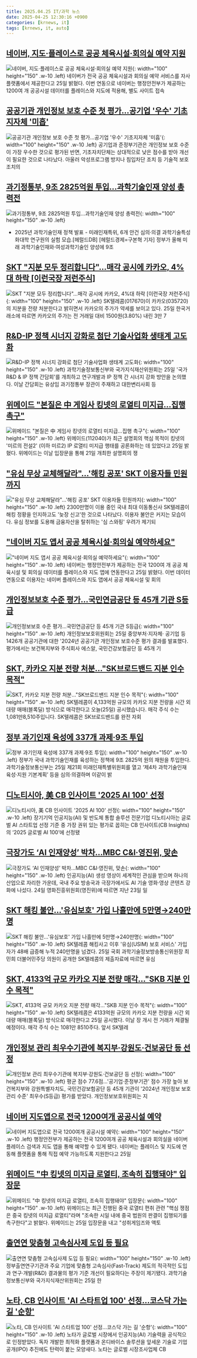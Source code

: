 ```yaml
---
title: 2025.04.25 IT/과학 뉴스
date: 2025-04-25 12:30:16 +0900
categories: [krnews, it]
tags: [krnews, it, auto]
---
```

## [네이버, 지도·플레이스로 공공 체육시설·회의실 예약 지원](https://n.news.naver.com/mnews/article/030/0003307017)

![네이버, 지도·플레이스로 공공 체육시설·회의실 예약 지원](https://mimgnews.pstatic.net/image/origin/030/2025/04/25/3307017.jpg?type=nf220_150){: width="100" height="150" .w-10 .left}
네이버가 전국 공공 체육시설과 회의실 예약 서비스를 자사 플랫폼에서 제공한다고 25일 밝혔다. 이번 연동으로 네이버는 행정안전부가 제공하는 1200여 개 공공시설 데이터를 플레이스와 지도에 적용해, 별도 사이트 접속

## [공공기관 개인정보 보호 수준 첫 평가…공기업 '우수' 기초지자체 '미흡'](https://n.news.naver.com/mnews/article/003/0013205634)

![공공기관 개인정보 보호 수준 첫 평가…공기업 '우수' 기초지자체 '미흡'](https://mimgnews.pstatic.net/image/origin/003/2025/04/25/13205634.jpg?type=nf220_150){: width="100" height="150" .w-10 .left}
공기업과 준정부기관은 개인정보 보호 수준이 가장 우수한 것으로 평가된 반면, 기초자치단체는 상대적으로 낮은 점수를 받아 개선이 필요한 것으로 나타났다. 아울러 악성프로그램 방지나 침입차단 조치 등 기술적 보호 조치의

## [과기정통부, 9조 2825억원 투입…과학기술인재 양성 총력전](https://n.news.naver.com/mnews/article/016/0002462656)

![과기정통부, 9조 2825억원 투입…과학기술인재 양성 총력전](https://mimgnews.pstatic.net/image/origin/016/2025/04/25/2462656.jpg?type=nf220_150){: width="100" height="150" .w-10 .left}
- 2025년 과학기술인재 정책 발표 - 미래인재특위, 6개 안건 심의·의결 과학기술특성화대학 연구원의 실험 모습.[헤럴드DB] [헤럴드경제=구본혁 기자] 정부가 올해 미래 과학기술인재와·여성과학기술인 양성에 9조

## [SKT "지분 모두 정리합니다"…매각 공시에 카카오, 4%대 하락 [이런국장 저런주식]](https://n.news.naver.com/mnews/article/011/0004478340)

![SKT "지분 모두 정리합니다"…매각 공시에 카카오, 4%대 하락 [이런국장 저런주식]](https://mimgnews.pstatic.net/image/origin/011/2025/04/25/4478340.jpg?type=nf220_150){: width="100" height="150" .w-10 .left}
SK텔레콤(017670)이 카카오(035720)의 지분을 전량 처분한다고 밝히면서 카카오의 주가가 약세를 보이고 있다. 25일 한국거래소에 따르면 카카오의 주가는 전 거래일 대비 1500원(3.80%) 내린 3만 7

## [R&D-IP 정책 시너지 강화로 첨단 기술사업화 생태계 고도화](https://n.news.naver.com/mnews/article/421/0008214438)

![R&D-IP 정책 시너지 강화로 첨단 기술사업화 생태계 고도화](https://mimgnews.pstatic.net/image/origin/421/2025/04/25/8214438.jpg?type=nf220_150){: width="100" height="150" .w-10 .left}
과학기술정보통신부와 국가지식재산위원회는 25일 '국가 R&D & IP 정책 간담회'를 개최하고 연구개발과 IP 정책 간 시너지 강화 방안을 논의했다. 이날 간담회는 유상임 과기정통부 장관이 주재하고 대한변리사회 등

## [위메이드 "본질은 中 게임사 킹넷의 로열티 미지급…집행 촉구"](https://n.news.naver.com/mnews/article/421/0008214544)

![위메이드 "본질은 中 게임사 킹넷의 로열티 미지급…집행 촉구"](https://mimgnews.pstatic.net/image/origin/421/2025/04/25/8214544.jpg?type=nf220_150){: width="100" height="150" .w-10 .left}
위메이드(112040)가 최근 설명회의 핵심 목적이 킹넷의 '미르의 전설2' (이하 미르2) IP 로열티 미지급 행태를 공론화하는 데 있었다고 25일 밝혔다. 위메이드는 이날 입장문을 통해 21일 개최한 설명회의 쟁

## ["유심 무상 교체해달라"…'해킹 공포' SKT 이용자들 민원까지](https://n.news.naver.com/mnews/article/008/0005185441)

!["유심 무상 교체해달라"…'해킹 공포' SKT 이용자들 민원까지](https://mimgnews.pstatic.net/image/origin/008/2025/04/24/5185441.jpg?type=nf220_150){: width="100" height="150" .w-10 .left}
2300만명이 이용 중인 국내 최대 이동통신사 SK텔레콤이 해킹 정황을 인지하고도 '늦장 신고'한 것으로 나타났다. 이용자 불안은 커지는 모습이다. 유심 정보를 도용해 금융자산을 탈취하는 '심 스와핑' 우려가 제기되

## ["네이버 지도 앱서 공공 체육시설·회의실 예약하세요"](https://n.news.naver.com/mnews/article/119/0002949342)

!["네이버 지도 앱서 공공 체육시설·회의실 예약하세요"](https://mimgnews.pstatic.net/image/origin/119/2025/04/25/2949342.jpg?type=nf220_150){: width="100" height="150" .w-10 .left}
네이버는 행정안전부가 제공하는 전국 1200여 개 공공 체육시설 및 회의실 데이터를 플레이스와 지도 앱에 연동한다고 25일 밝혔다. 이번 데이터 연동으로 이용자는 네이버 플레이스와 지도 앱에서 공공 체육시설 및 회의

## [개인정보보호 수준 평가…국민연금공단 등 45개 기관 S등급](https://n.news.naver.com/mnews/article/079/0004017736)

![개인정보보호 수준 평가…국민연금공단 등 45개 기관 S등급](https://mimgnews.pstatic.net/image/origin/079/2025/04/25/4017736.jpg?type=nf220_150){: width="100" height="150" .w-10 .left}
개인정보보호위원회는 25일 중앙부처·지자체· 공기업 등 1426개 공공기관에 대한 '2024년 공공기관 개인정보 보호수준 평가 결과를 발표했다. 평가에서는 보건복지부와 주식회사 에스알, 국민건강보험공단 등 45개 기

## [SKT, 카카오 지분 전량 처분…"SK브로드밴드 지분 인수 목적"](https://n.news.naver.com/mnews/article/422/0000734524)

![SKT, 카카오 지분 전량 처분…"SK브로드밴드 지분 인수 목적"](https://mimgnews.pstatic.net/image/origin/422/2025/04/25/734524.jpg?type=nf220_150){: width="100" height="150" .w-10 .left}
SK텔레콤이 4,133억원 규모의 카카오 지분 전량을 시간 외 대량 매매(블록딜) 방식으로 매각한다고 오늘(25일) 공시했습니다. 매각 주식 수는 1,081만8,510주입니다. SK텔레콤은 SK브로드밴드를 완전 자회

## [정부 과기인재 육성에 337개 과제·9조 투입](https://n.news.naver.com/mnews/article/011/0004478349)

![정부 과기인재 육성에 337개 과제·9조 투입](https://mimgnews.pstatic.net/image/origin/011/2025/04/25/4478349.jpg?type=nf220_150){: width="100" height="150" .w-10 .left}
정부가 국내 과학기술인재를 육성하는 정책에 9조 2825억 원의 재원을 투입한다. 과학기술정보통신부는 25일 제21회 미래인재특별위원회를 열고 ‘제4차 과학기술인재 육성·지원 기본계획’ 등을 심의·의결하며 이같이 밝

## [디노티시아, 美 CB 인사이트 '2025 AI 100' 선정](https://n.news.naver.com/mnews/article/092/0002372134)

![디노티시아, 美 CB 인사이트 '2025 AI 100' 선정](https://mimgnews.pstatic.net/image/origin/092/2025/04/25/2372134.jpg?type=nf220_150){: width="100" height="150" .w-10 .left}
장기기억 인공지능(AI) 및 반도체 통합 솔루션 전문기업 디노티시아는 글로벌 AI 스타트업 선정 기준 중 가장 권위 있는 평가로 꼽히는 CB 인사이트(CB Insights)의 ‘2025 글로벌 AI 100’에 선정됐

## [극장가도 ‘AI 인재양성’ 박차…MBC C&I·영진위, 맞손](https://n.news.naver.com/mnews/article/014/0005340741)

![극장가도 ‘AI 인재양성’ 박차…MBC C&I·영진위, 맞손](https://mimgnews.pstatic.net/image/origin/014/2025/04/24/5340741.jpg?type=nf220_150){: width="100" height="150" .w-10 .left}
인공지능(AI) 생성 영상이 세계적인 관심을 받으며 하나의 산업으로 자리한 가운데, 국내 주요 방송국과 극장가에서도 AI 기술 영화·영상 콘텐츠 강화에 나섰다. 24일 영화진흥위원회(영진위)에 따르면 지난 23일 일

## [SKT 해킹 불안…'유심보호' 가입 나흘만에 5만명→240만명](https://n.news.naver.com/mnews/article/008/0005185847)

![SKT 해킹 불안…'유심보호' 가입 나흘만에 5만명→240만명](https://mimgnews.pstatic.net/image/origin/008/2025/04/25/5185847.jpg?type=nf220_150){: width="100" height="150" .w-10 .left}
SK텔레콤 해킹사고 이후 '유심(USIM) 보호 서비스' 가입자가 48배 급증해 누적 240만명을 넘겼다. 25일 국회 과학기술정보방송통신위원장 최민희 더불어민주당 의원이 공개한 SK텔레콤의 제출자료에 따르면 유심

## [SKT, 4133억 규모 카카오 지분 전량 매각…"SKB 지분 인수 목적"](https://n.news.naver.com/mnews/article/014/0005341155)

![SKT, 4133억 규모 카카오 지분 전량 매각…"SKB 지분 인수 목적"](https://mimgnews.pstatic.net/image/origin/014/2025/04/25/5341155.jpg?type=nf220_150){: width="100" height="150" .w-10 .left}
SK텔레콤은 4133억원 규모의 카카오 지분 전량을 시간 외 대량 매매(블록딜) 방식으로 매각한다고 25일 공시했다. 이날 장 개시 전 거래가 체결될 예정이다. 매각 주식 수는 1081만 8510주다. 앞서 SK텔레

## [개인정보 관리 최우수기관에 복지부·강원도·건보공단 등 선정](https://n.news.naver.com/mnews/article/001/0015351337)

![개인정보 관리 최우수기관에 복지부·강원도·건보공단 등 선정](https://mimgnews.pstatic.net/image/origin/001/2025/04/25/15351337.jpg?type=nf220_150){: width="100" height="150" .w-10 .left}
평균 점수 77.6점…'공기업·준정부기관' 점수 가장 높아 보건복지부와 강원특별자치도, 국민건강보험공단 등 45개 기관이 '2024년 개인정보 보호 관리 수준' 최우수(S등급) 평가를 받았다. 개인정보보호위원회는 지

## [네이버 지도앱으로 전국 1200여개 공공시설 예약](https://n.news.naver.com/mnews/article/018/0005997259)

![네이버 지도앱으로 전국 1200여개 공공시설 예약](https://mimgnews.pstatic.net/image/origin/018/2025/04/25/5997259.jpg?type=nf220_150){: width="100" height="150" .w-10 .left}
행정안전부가 제공하는 전국 1200여개 공공 체육시설과 회의실을 네이버 플레이스 검색과 지도 앱을 통해 예약할 수 있게 됐다. 네이버는 플레이스 및 지도에 연동해 플랫폼을 통해 직접 예약 가능하도록 지원한다고 25일

## [위메이드 "中 킹넷의 미지급 로열티, 조속히 집행돼야" 입장문](https://n.news.naver.com/mnews/article/014/0005341269)

![위메이드 "中 킹넷의 미지급 로열티, 조속히 집행돼야" 입장문](https://mimgnews.pstatic.net/image/origin/014/2025/04/25/5341269.jpg?type=nf220_150){: width="100" height="150" .w-10 .left}
위메이드는 최근 진행된 중국 로열티 편취 관련 "핵심 쟁점은 중국 킹넷의 미지급 로열티"라며 "조속한 시일 내에 중국 법원의 판결이 집행되기를 촉구한다"고 밝혔다. 위메이드는 25일 입장문을 내고 "성취게임즈와 액토

## [출연연 맞춤형 고속심사제 도입 등 필요](https://n.news.naver.com/mnews/article/277/0005583740)

![출연연 맞춤형 고속심사제 도입 등 필요](https://mimgnews.pstatic.net/image/origin/277/2025/04/25/5583740.jpg?type=nf220_150){: width="100" height="150" .w-10 .left}
정부출연연구기관과 주요 기업에 맞춤형 고속심사(Fast-Track) 제도의 적극적인 도입과 연구·개발(R&D) 결과물의 평가 기준 개선이 필요하다는 주장이 제기됐다. 과학기술정보통신부와 국가지식재산위원회는 25일 한

## [노타, CB 인사이트 'AI 스타트업 100' 선정…코스닥 가는 길 '순항'](https://n.news.naver.com/mnews/article/092/0002372118)

![노타, CB 인사이트 'AI 스타트업 100' 선정…코스닥 가는 길 '순항'](https://mimgnews.pstatic.net/image/origin/092/2025/04/25/2372118.jpg?type=nf220_150){: width="100" height="150" .w-10 .left}
노타가 글로벌 시장에서 인공지능(AI) 기술력을 공식적으로 인정받았다. 독자 개발한 최적화 플랫폼과 온디바이스 솔루션을 앞세운 기술로 기업공개(IPO) 추진에도 탄력이 붙는 모양새다. 노타는 글로벌 시장조사업체 CB

